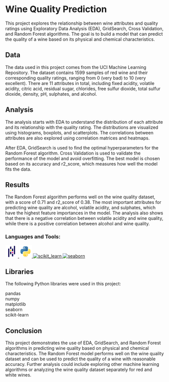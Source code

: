 
# Wine Quality Prediction

This project explores the relationship between wine attributes and quality ratings using Exploratory Data Analysis (EDA), GridSearch, Cross Validation, and Random Forest algorithms. The goal is to build a model that can predict the quality of a wine based on its physical and chemical characteristics.

## Data
The data used in this project comes from the UCI Machine Learning Repository. The dataset contains 1599 samples of red wine and their corresponding quality ratings, ranging from 0 (very bad) to 10 (very excellent). There are 11 attributes in total, including fixed acidity, volatile acidity, citric acid, residual sugar, chlorides, free sulfur dioxide, total sulfur dioxide, density, pH, sulphates, and alcohol.

## Analysis
The analysis starts with EDA to understand the distribution of each attribute and its relationship with the quality rating. The distributions are visualized using histograms, boxplots, and scatterplots. The correlations between attributes are also explored using correlation matrices and heatmaps.

After EDA, GridSearch is used to find the optimal hyperparameters for the Random Forest algorithm. Cross Validation is used to validate the performance of the model and avoid overfitting. The best model is chosen based on its accuracy and r2_score, which measures how well the model fits the data.

## Results
The Random Forest algorithm performs well on the wine quality dataset, with a score of 0.71 and r2_score of 0.38. The most important attributes for predicting wine quality are alcohol, volatile acidity, and sulphates, which have the highest feature importances in the model. The analysis also shows that there is a negative correlation between volatile acidity and wine quality, while there is a positive correlation between alcohol and wine quality.

<h3 align="left">Languages and Tools:</h3>
<p align="left"> <a href="https://pandas.pydata.org/" target="_blank" rel="noreferrer"> <img src="https://raw.githubusercontent.com/devicons/devicon/2ae2a900d2f041da66e950e4d48052658d850630/icons/pandas/pandas-original.svg" alt="pandas" width="40" height="40"/> </a> <a href="https://www.python.org" target="_blank" rel="noreferrer"> <img src="https://raw.githubusercontent.com/devicons/devicon/master/icons/python/python-original.svg" alt="python" width="40" height="40"/> </a> <a href="https://scikit-learn.org/" target="_blank" rel="noreferrer"> <img src="https://upload.wikimedia.org/wikipedia/commons/0/05/Scikit_learn_logo_small.svg" alt="scikit_learn" width="40" height="40"/> </a> <a href="https://seaborn.pydata.org/" target="_blank" rel="noreferrer"> <img src="https://seaborn.pydata.org/_images/logo-mark-lightbg.svg" alt="seaborn" width="40" height="40"/> </a> </p>

## Libraries
The following Python libraries were used in this project:

pandas\
numpy\
matplotlib\
seaborn\
scikit-learn

## Conclusion
This project demonstrates the use of EDA, GridSearch, and Random Forest algorithms in predicting wine quality based on physical and chemical characteristics. The Random Forest model performs well on the wine quality dataset and can be used to predict the quality of a wine with reasonable accuracy. Further analysis could include exploring other machine learning algorithms or analyzing the wine quality dataset separately for red and white wines.
